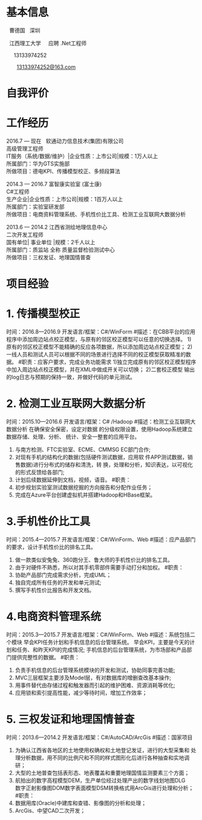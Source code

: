 # 基本信息 #

   曹德国    深圳
  
    江西理工大学      应聘 .Net工程师
   
      13133974252
     
        13133974252@163.com

# 自我评价 #


# 工作经历 #
2016.7 — 现在   软通动力信息技术(集团)有限公司</br>
高级管理工程师</br>
IT服务（系统/数据/维护）|企业性质：上市公司|规模：1万人以上</br>
所属部门：华为GTS实施部</br>
所做项目：德电KPI、传播模型校正、多频段算法</br>

2014.3 — 2016.7  富智康实验室 (富士康)</br>
C#工程师</br>
生产企业|企业性质：上市公司|规模：1百万人以上</br>
所属部门：实验室研发部</br>
所做项目：电商资料管理系统、手机性价比工具、检测工业互联网大数据分析</br>

2013.6 — 2014.2  江西省测绘地理信息中心</br>
二次开发工程师</br>
国有单位| 事业单位 |规模：2千人以上</br>
所属部门：质监站 全称 质量监督检验测试中心</br>
所做项目：三权发证、地理国情普查</br>

# 项目经验 #
# 1. 传播模型校正 #
时间：2016.8—2016.9
开发语言/框架：C#/WinForm
#描述：在CBB平台的应用程序中添加周边站点校正模型，与原有的邻区校正模型可以任意的切换选择。
1)原有的邻区校正模型不能精确的反应各项数据，所以添加周边站点校正模型；
2)一线人员和测试人员可以根据不同的场景进行选择不同的校正模型获取精准的数据。
#职责：应客户要求，完成业务功能需求
1)独立完成原有的邻区校正模型程序中加入周边站点校正模型，并在XML中做成开关可以切换；
2)二套校正模型 输出的log日志与预期的保持一致，并做好代码的单元测试。

# 2. 检测工业互联网大数据分析 #
时间：2015.10—2016.6
开发语言/框架：C# /Hadoop
#描述：检测工业互联网大数据分析 在确保安全保密，设定对数据
的分级权限设置，使用Hadoop系统建立数据存储、处理、分析、
统计、安全一整套的应用平台。
1) 与南方检测、FTC实验室、ECME、CMMSG EC部门合作;  
2) 对现有手机的结构化的数据(包括硬件测试数据，应用软
件APP测试数据，销售数据)进行分布式的储存和清洗，转
换，处理和分析，知识表达，以可视化的形式反馈给各部门;
3) 计划后续数据延伸到文档，视频，语音。
#职责： 
1) 初步规划实验室测试数据挖掘的方向报告和分配作业任务；
2) 完成在Azure平台创建虚拟机并搭建Hadoop和HBase框架。

# 3.手机性价比工具 #
时间：2015.4—2015.7
开发语言/框架：C#/WinForm、Web
#描述：应产品部门的要求，设计手机性价比的排名工具。
1) 做一款类似安兔兔、360跑分王、鲁大师的手机性价比的排名工具。
2) 由于对硬件不熟悉，所以对其手机零部件需要手动打分和加权。
#职责：
1) 协助产品部门完成需求分析，完成UML；
2) 独自完成所有任务的开发和单元测试;
3) 撰写手机性价比报告和开发文档。

# 4.电商资料管理系统 #
时间：2015.3—2015.7
开发语言/框架：C#/WinForm、Web
#描述：系统包括二个模块 早会KPI任务计划和手机信息的后台管理系统。
早会KPI，主要是今天的计划和任务、和昨天KPI的完成情况;
手机信息的后台管理系统，为市场部和产品部门提供完整性的数据。
#职责：
1) 负责手机信息的后台管理系统模块的开发和测试，协助同事完善功能;
2) MVC三层框架主要涉及Model层，有对数据库的增删查改基本操作;
3) 用事件替代由存储过程和触发器而引起的维护困难、资源消耗等优化;
4) 应用锁和索引提高性能，减少等待时间，增加工作效率；

# 5. 三权发证和地理国情普查 #
时间：2013.6—2014.2
开发语言/框架：C#/AutoCAD/ArcGis
#描述：国家项目
1) 为确认江西省各地区的土地使用权确权和土地登记发证，进行的大型采集和
处理分析数据，用不同的比例尺和不同的样式图形化后进行各种抽查和实地调研；
2) 大型的土地普查包括表形态、地表覆盖和重要地理国情监测要素三个方面；
3) 航拍出的数字高程模型DEM，生产单位经过处理产出的数字线划地图DLG  
数字正射影像图DOM数字表面模型DSM转换格式用ArcGis进行处理和分析；
#职责：
1) 数据用库(Oracle)中建库和查错、影像图的分析和处理；
2) ArcGis、中望CAD二次开发；

